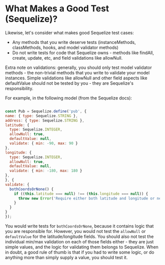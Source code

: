 # What Makes a Good Test (Sequelize)?

Likewise, let's consider what makes good Sequelize test cases:

- Any methods that you write deserve tests (instanceMethods, classMethods, hooks, and model validator methods)
- Do not write tests for code that Sequelize owns - methods like findAll, create, update, etc, and field validations like allowNull.

Extra note on validations: generally, you should only test model validator methods - the non-trivial methods that you write to validate your model instances. Simple validations like allowNull and other field aspects like defaultValue should not be tested by you - they are Sequelize's responsibility.

For example, in the following model (from the Sequelize docs):


  ```javascript

  const Pub = Sequelize.define('pub', {
  name: { type: Sequelize.STRING },
  address: { type: Sequelize.STRING },
  latitude: {
    type: Sequelize.INTEGER,
    allowNull: true,
    defaultValue: null,
    validate: { min: -90, max: 90 }
  },
  longitude: {
    type: Sequelize.INTEGER,
    allowNull: true,
    defaultValue: null,
    validate: { min: -180, max: 180 }
  },
}, {
  validate: {
    bothCoordsOrNone() {
      if ((this.latitude === null) !== (this.longitude === null)) {
        throw new Error('Require either both latitude and longitude or neither')
      }
    }
  }
  });

  ```


You would write tests for `bothCoordsOrNone`, because it contains logic that you are responsible for. However, you would not test the `allowNull` or `defaultValue` for the latitude/longitude fields. You should also not test the individual min/max validation on each of those fields either - they are just simple values, and the logic for validating them belongs to Sequelize. When in doubt, a good rule of thumb is that if you had to write some logic, or do anything more than simply supply a value, you should test it.
